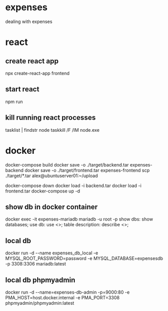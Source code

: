 # expenses
dealing with expenses


# react

## create react app
npx create-react-app frontend

## start react
npm run

## kill running react processes
tasklist | findstr node
taskkill /F /IM node.exe

# docker
docker-compose build
docker save -o ./target/backend.tar expenses-backend
docker save -o ./target/frontend.tar expenses-frontend
scp ./target/*.tar alex@ubuntuserver01:~/upload

docker-compose down
docker load -i backend.tar
docker load -i frontend.tar
docker-compose up -d

## show db in docker container
docker exec -it expenses-mariadb mariadb -u root -p
show dbs: show databases;
use db: use <<db>>;
table description: describe <<table>>;

## local db
docker run -d --name expenses_db_local -e MYSQL_ROOT_PASSWORD=password -e MYSQL_DATABASE=expensesdb -p 3308:3306 mariadb:latest
## local db phpmyadmin
docker run -d --name=expenses-db-admin -p=9000:80 -e PMA_HOST=host.docker.internal -e PMA_PORT=3308 phpmyadmin/phpmyadmin:latest

